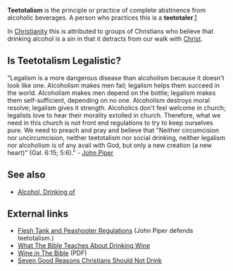 **Teetotalism** is the principle or practice of complete abstinence
from alcoholic beverages. A person who practices this is a
**teetotaler**.[1](http://wiki.tatet.ru/en/Teetotalism.html)

In [Christianity](Christianity "Christianity") this is attributed
to groups of Christians who believe that drinking alcohol is a sin
in that it detracts from our walk with
[Christ](Jesus_Christ "Jesus Christ").

## Is Teetotalism Legalistic?

"Legalism is a more dangerous disease than alcoholism because it
doesn't look like one. Alcoholism makes men fail; legalism helps
them succeed in the world. Alcoholism makes men depend on the
bottle; legalism makes them self-sufficient, depending on no one.
Alcoholism destroys moral resolve; legalism gives it strength.
Alcoholics don't feel welcome in church; legalists love to hear
their morality extolled in church. Therefore, what we need in this
church is not front end regulations to try to keep ourselves pure.
We need to preach and pray and believe that "Neither circumcision
nor uncircumcision, neither teetotalism nor social drinking,
neither legalism nor alcoholism is of any avail with God, but only
a new creation (a new heart)" (Gal. 6:15; 5:6)." -
[John Piper](http://www.soundofgrace.com/piper82/011782m.htm)

## See also

-   [Alcohol, Drinking of](Alcohol,_Drinking_of "Alcohol, Drinking of")

## External links

-   [Flesh Tank and Peashooter Regulations](http://www.soundofgrace.com/piper82/011782m.htm)
    (John Piper defends teetotalism.)
-   [What The Bible Teaches About Drinking Wine](http://www.1timothy4-13.com/files/teach/wine.html)
-   [Wine in The Bible](http://english.sdaglobal.dyndns.org/dnl/bacchi/books/wine.pdf)
    (PDF)
-   [Seven Good Reasons Christians Should Not Drink](http://www.logosresourcepages.org/Believers/drinking.htm)



